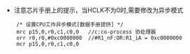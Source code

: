 - 注意芯片手册上的提示，当HCLK不为0时,需要修改为异步模式

```
	/* 设置CPU工作异步模式[数据手册提供] */
	mrc p15,0,r0,c1,c0,0   //c:co-process 协处理器
	orr r0,r0,#0xc0000000  //#R1_nF:OR:R1_iA = 0xc0000000
	mcr p15,0,r0,c1,c0,0  
```